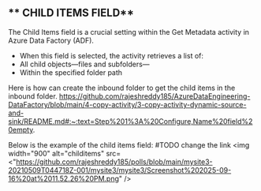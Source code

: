 ## ** CHILD ITEMS FIELD**

The Child Items field is a crucial setting within the Get Metadata activity in Azure Data Factory (ADF).

- When this field is selected, the activity retrieves a list of:
- All child objects—files and subfolders—
- Within the specified folder path

Here is how can create the inbound folder to get the child items in the inbound folder.
https://github.com/rajeshreddy185/AzureDataEngineering-DataFactory/blob/main/4-copy-activity/3-copy-activity-dynamic-source-and-sink/README.md#:~:text=Step%201%3A%20Configure,Name%20field%20empty.


Below is the example of the child items field:
#TODO  change the link
<img width="900" alt="childitems" src=<"https://github.com/rajeshreddy185/polls/blob/main/mysite3-20210509T044718Z-001/mysite3/mysite3/Screenshot%202025-09-16%20at%2011.52.26%20PM.png" />
